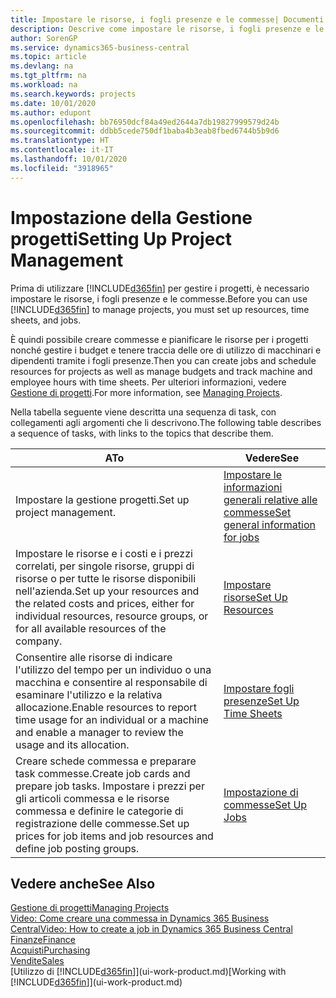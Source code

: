 ```yaml
---
title: Impostare le risorse, i fogli presenze e le commesse| Documenti Microsoft
description: Descrive come impostare le risorse, i fogli presenze e le commesse per gestire progetti.
author: SorenGP
ms.service: dynamics365-business-central
ms.topic: article
ms.devlang: na
ms.tgt_pltfrm: na
ms.workload: na
ms.search.keywords: projects
ms.date: 10/01/2020
ms.author: edupont
ms.openlocfilehash: bb76950dcf84a49ed2644a7db19827999579d24b
ms.sourcegitcommit: ddbb5cede750df1baba4b3eab8fbed6744b5b9d6
ms.translationtype: HT
ms.contentlocale: it-IT
ms.lasthandoff: 10/01/2020
ms.locfileid: "3918965"
---
```

# <a name="setting-up-project-management"></a><span data-ttu-id="f361f-103">Impostazione della Gestione progetti</span><span class="sxs-lookup"><span data-stu-id="f361f-103">Setting Up Project Management</span></span>
<span data-ttu-id="f361f-104">Prima di utilizzare [!INCLUDE[d365fin](includes/d365fin_md.md)] per gestire i progetti, è necessario impostare le risorse, i fogli presenze e le commesse.</span><span class="sxs-lookup"><span data-stu-id="f361f-104">Before you can use [!INCLUDE[d365fin](includes/d365fin_md.md)] to manage projects, you must set up resources, time sheets, and jobs.</span></span>

<span data-ttu-id="f361f-105">È quindi possibile creare commesse e pianificare le risorse per i progetti nonché gestire i budget e tenere traccia delle ore di utilizzo di macchinari e dipendenti tramite i fogli presenze.</span><span class="sxs-lookup"><span data-stu-id="f361f-105">Then you can create jobs and schedule resources for projects as well as manage budgets and track machine and employee hours with time sheets.</span></span> <span data-ttu-id="f361f-106">Per ulteriori informazioni, vedere [Gestione di progetti](projects-manage-projects.md).</span><span class="sxs-lookup"><span data-stu-id="f361f-106">For more information, see [Managing Projects](projects-manage-projects.md).</span></span>  

<span data-ttu-id="f361f-107">Nella tabella seguente viene descritta una sequenza di task, con collegamenti agli argomenti che li descrivono.</span><span class="sxs-lookup"><span data-stu-id="f361f-107">The following table describes a sequence of tasks, with links to the topics that describe them.</span></span>

| <span data-ttu-id="f361f-108">A</span><span class="sxs-lookup"><span data-stu-id="f361f-108">To</span></span> | <span data-ttu-id="f361f-109">Vedere</span><span class="sxs-lookup"><span data-stu-id="f361f-109">See</span></span> |
| --- | --- |
| <span data-ttu-id="f361f-110">Impostare la gestione progetti.</span><span class="sxs-lookup"><span data-stu-id="f361f-110">Set up project management.</span></span>|[<span data-ttu-id="f361f-111">Impostare le informazioni generali relative alle commesse</span><span class="sxs-lookup"><span data-stu-id="f361f-111">Set general information for jobs</span></span>](projects-how-setup-jobs.md#to-set-general-information-for-jobs)|
| <span data-ttu-id="f361f-112">Impostare le risorse e i costi e i prezzi correlati, per singole risorse, gruppi di risorse o per tutte le risorse disponibili nell'azienda.</span><span class="sxs-lookup"><span data-stu-id="f361f-112">Set up your resources and the related costs and prices, either for individual resources, resource groups, or for all available resources of the company.</span></span> |[<span data-ttu-id="f361f-113">Impostare risorse</span><span class="sxs-lookup"><span data-stu-id="f361f-113">Set Up Resources</span></span>](projects-how-setup-resources.md) |
| <span data-ttu-id="f361f-114">Consentire alle risorse di indicare l'utilizzo del tempo per un individuo o una macchina e consentire al responsabile di esaminare l'utilizzo e la relativa allocazione.</span><span class="sxs-lookup"><span data-stu-id="f361f-114">Enable resources to report time usage for an individual or a machine and enable a manager to review the usage and its allocation.</span></span> |[<span data-ttu-id="f361f-115">Impostare fogli presenze</span><span class="sxs-lookup"><span data-stu-id="f361f-115">Set Up Time Sheets</span></span>](projects-how-setup-time-sheets.md) |
| <span data-ttu-id="f361f-116">Creare schede commessa e preparare task commesse.</span><span class="sxs-lookup"><span data-stu-id="f361f-116">Create job cards and prepare job tasks.</span></span> <span data-ttu-id="f361f-117">Impostare i prezzi per gli articoli commessa e le risorse commessa e definire le categorie di registrazione delle commesse.</span><span class="sxs-lookup"><span data-stu-id="f361f-117">Set up prices for job items and job resources and define job posting groups.</span></span> |[<span data-ttu-id="f361f-118">Impostazione di commesse</span><span class="sxs-lookup"><span data-stu-id="f361f-118">Set Up Jobs</span></span>](projects-how-setup-jobs.md) |

## <a name="see-also"></a><span data-ttu-id="f361f-119">Vedere anche</span><span class="sxs-lookup"><span data-stu-id="f361f-119">See Also</span></span>

[<span data-ttu-id="f361f-120">Gestione di progetti</span><span class="sxs-lookup"><span data-stu-id="f361f-120">Managing Projects</span></span>](projects-manage-projects.md)  
[<span data-ttu-id="f361f-121">Video: Come creare una commessa in Dynamics 365 Business Central</span><span class="sxs-lookup"><span data-stu-id="f361f-121">Video: How to create a job in Dynamics 365 Business Central</span></span>](https://www.youtube.com/watch?v=VqaPWr7BWmw)  
[<span data-ttu-id="f361f-122">Finanze</span><span class="sxs-lookup"><span data-stu-id="f361f-122">Finance</span></span>](finance.md)  
[<span data-ttu-id="f361f-123">Acquisti</span><span class="sxs-lookup"><span data-stu-id="f361f-123">Purchasing</span></span>](purchasing-manage-purchasing.md)  
[<span data-ttu-id="f361f-124">Vendite</span><span class="sxs-lookup"><span data-stu-id="f361f-124">Sales</span></span>](sales-manage-sales.md)  
<span data-ttu-id="f361f-125">[Utilizzo di [!INCLUDE[d365fin](includes/d365fin_md.md)]](ui-work-product.md)</span><span class="sxs-lookup"><span data-stu-id="f361f-125">[Working with [!INCLUDE[d365fin](includes/d365fin_md.md)]](ui-work-product.md)</span></span>  
